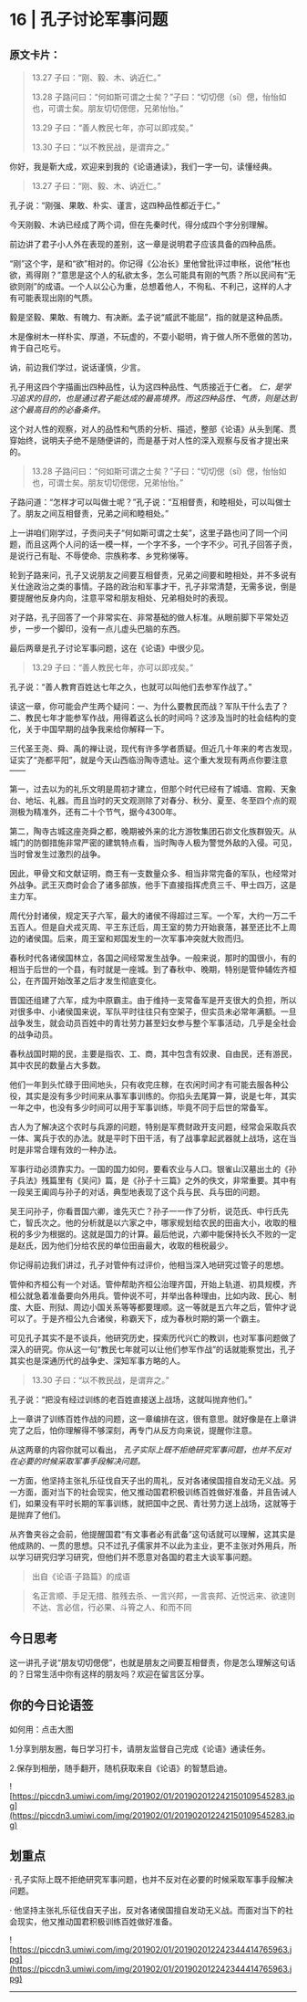 # 16 | 孔子讨论军事问题

## `原文卡片：`

> 13.27 子曰：“刚、毅、木、讷近仁。”
> 
> 
> 
> 13.28 子路问曰：“何如斯可谓之士矣？”子曰：“切切偲（sī）偲，怡怡如也，可谓士矣。朋友切切偲偲，兄弟怡怡。”
> 
> 
> 
> 13.29 子曰：“善人教民七年，亦可以即戎矣。”
> 
> 
> 
> 13.30 子曰：“以不教民战，是谓弃之。”

你好，我是靳大成，欢迎来到我的《论语通读》，我们一字一句，读懂经典。

> 13.27 子曰：“刚、毅、木、讷近仁。”

孔子说：“刚强、果敢、朴实、谨言，这四种品性都近于仁。”

今天刚毅、木讷已经成了两个词，但在先秦时代，得分成四个字分别理解。

前边讲了君子小人外在表现的差别，这一章是说明君子应该具备的四种品质。

“刚”这个字，是和“欲”相对的。你记得《公冶长》里他曾批评过申枨，说他“枨也欲，焉得刚？”意思是这个人的私欲太多，怎么可能具有刚的气质？所以民间有“无欲则刚”的成语。一个人以公心为重，总想着他人，不徇私、不利己，这样的人才有可能表现出刚的气质。

毅是坚毅、果敢、有魄力、有决断。孟子说“威武不能屈”，指的就是这种品质。

木是像树木一样朴实、厚道，不玩虚的，不耍小聪明，肯于做人所不愿做的苦功，肯于自己吃亏。

讷，前边我们学过，说话谨慎，少言。

孔子用这四个字描画出四种品性，认为这四种品性、气质接近于仁者。 *仁，是学习追求的目的，也是通过君子能达成的最高境界。而这四种品性、气质，则是达到这个最高目的的必备条件。*

这个对人性的观察，对人的品性和气质的分析、描述，整部《论语》从头到尾、贯穿始终，说明夫子绝不是随便讲的，而是基于对人性的深入观察与反省才提出来的。

> 13.28 子路问曰：“何如斯可谓之士矣？”子曰：“切切偲（sī）偲，怡怡如也，可谓士矣。朋友切切偲偲，兄弟怡怡。”

子路问道：“怎样才可以叫做士呢？”孔子说：“互相督责，和睦相处，可以叫做士了。朋友之间互相督责，兄弟之间和睦相处。”

上一讲咱们刚学过，子贡问夫子“何如斯可谓之士矣”，这里子路也问了同一个问题，而且这两个人问的话一模一样，一个字不多，一个字不少。可孔子回答子贡，是说行己有耻、不辱使命、宗族称孝、乡党称悌等。

轮到子路来问，孔子又说朋友之间要互相督责，兄弟之间要和睦相处，并不多说有关仕途政治之类的事情。子路的政治和军事才干，孔子非常清楚，无需多说，倒是要提醒他反身内向，注意平常和朋友相处、兄弟相处时的表现。

对子路，孔子回答了一个非常实在、非常基础的做人标准。从眼前脚下平常处迈步，一步一个脚印，没有一点儿虚头巴脑的东西。

最后两章是孔子讨论军事问题，这在《论语》中很少见。 

> 13.29 子曰：“善人教民七年，亦可以即戎矣。”

孔子说：“善人教育百姓达七年之久，也就可以叫他们去参军作战了。”

读这一章，你可能会产生两个疑问：一、为什么要教民而战？军队干什么去了？二、教民七年才能参军作战，用得着这么长的时间吗？这涉及当时的社会结构的变化，关于中国早期的战争我来给你解释一下。

三代圣王尧、舜、禹的禅让说，现代有许多学者质疑。但近几十年来的考古发现，证实了“尧都平阳”，就是今天山西临汾陶寺遗址。这个重大发现有两点你要注意——

第一，过去以为的礼乐文明是周初才建立，但那个时代已经有了城墙、宫殿、天象台、地坛、礼器。而且当时的天文观测除了对春分、秋分、夏至、冬至四个点的观测极为精准外，还有二十个节气，据今4300年。

第二，陶寺古城这座尧舜之都，晚期被外来的北方游牧集团石峁文化族群毁灭。从城门的防御措施非常严密的建筑特点看，当时陶寺人极为警觉外敌的入侵。可见，当时曾发生过激烈的战争。

因此，甲骨文和文献证明，商王有一支数量众多、相当非常完备的军队，也经常对外战争。武王灭商时会合了诸多部族，他手下直接指挥虎贲三千、甲士四万，这是主力军。

周代分封诸侯，规定天子六军，最大的诸侯不得超过三军。一个军，大约一万二千五百人。但是自犬戎灭周、平王东迁后，周王室的势力开始衰落，甚至还比不上周边的诸侯国。后来，周王室和郑国发生的一次军事冲突就大败而归。

春秋时代各诸侯国林立，各国之间经常发生战争。一般来说，那时的国很小，有的相当于后世的一个县，有时就是一座城。到了春秋中、晚期，特别是管仲辅佐齐桓公，在齐国开始改革之后才发生彻底变化。

晋国还组建了六军，成为中原霸主。由于维持一支常备军是开支很大的负担，所以对很多中、小诸侯国来说，军队平时往往只有空架子，但实员未必常年满额。一旦战争发生，就会动员百姓中的青壮劳力甚至妇女参与整个军事活动，几乎是全社会的战争动员。

春秋战国时期的民，主要是指农、工、商，其中包含有奴隶、自由民，还有游民，其中农民的数量占大多数。

他们一年到头忙碌于田间地头，只有收完庄稼，在农闲时间才有可能去服各种公役，其实是没有多少时间来从事军事训练的。你掐头去尾算一算，说是七年，其实一年之中，也没有多少时间可以用于军事训练，毕竟不同于后世的常备军。

古人为了解决这个农时与兵源的问题，特别是军费财政开支问题，经常会采取兵农一体、寓兵于农的办法。就是平时下田干活，有了战事拿起武器就上战场，这在当时是非常合理有效的一种办法。

军事行动必须靠实力。一国的国力如何，要看农业与人口。银雀山汉墓出土的《孙子兵法》残篇里有《吴问》篇，是《孙子十三篇》之外的佚文，非常重要。其中有一段吴王阖闾与孙子的对话，典型地表现了这个兵与民、兵与田的问题。

吴王问孙子，你看晋国六卿，谁先灭亡？孙子一一作了分析，说范氏、中行氏先亡，智氏次之。他的分析就是以六家之中，哪家规划给农民的田亩大小，收取的租税的多少为根据的。这就是国力的计算。最后他说，六卿中能保持长久不败的一定是赵氏，因为他们分给农民的单位田亩最大，收取的租税最少。

你记得前边我们讲过，孔子对管仲有过评价，他相当深入地研究过管子的思想。

管仲和齐桓公有一个对话。管仲帮助齐桓公治理齐国，开始上轨道、初具规模，齐桓公就急着准备要向外用兵。管仲说不可，并举出各种理由，比如内政、民心、制度、大臣、刑狱、周边小国关系等等都要理顺。这一等就是五六年之后，管仲才说可以了。于是齐桓公九合诸侯，称霸天下，成为春秋时期的第一个霸主。

可见孔子其实不是不谈兵，他研究历史，探索历代兴亡的教训，也对军事问题做了深入的研究。你从这一句“教民七年就可以让他们参军作战”的话就能察觉出，孔子其实也是深通历代的战争史、深知军事方略的人。

> 13.30 子曰：“以不教民战，是谓弃之。”

孔子说：“把没有经过训练的老百姓直接送上战场，这就叫抛弃他们。”

上一章讲了训练百姓作战的问题，这一章编排在这，很有意思。就好像是在上章讲完了之后，怕你理解得不够深刻，再专门从反方向来说，提醒你注意。

从这两章的内容你就可以看出， *孔子实际上既不拒绝研究军事问题，也并不反对在必要的时候采取军事手段解决问题。*

一方面，他坚持主张礼乐征伐自天子出的周礼，反对各诸侯国擅自发动无义战。另一方面，面对当下的社会现实，他又推动国君积极训练百姓做好准备，并且告诫人们，如果没有平时长期的军事训练，就把国中之民、青壮劳力送上战场，这就等于是抛弃了他们。

从齐鲁夹谷之会前，他提醒国君“有文事者必有武备”这句话就可以理解，这其实是他成熟的、一贯的思想。只不过孔子儒家并不以此为主业，更不主张对外用兵，所以学习研究归学习研究，但他们并不愿意对各国的君主大谈军事问题。

> 出自《论语·子路篇》的成语

> 名正言顺、手足无措、胜残去杀、一言兴邦，一言丧邦、近悦远来、欲速则不达、言必信，行必果、斗筲之人、和而不同

## 今日思考

这一讲孔子说“朋友切切偲偲”，也就是朋友之间要互相督责，你是怎么理解这句话的？日常生活中你有这样的朋友吗？欢迎在留言区分享。

## 你的今日论语签

如何用：点击大图

1.分享到朋友圈，每日学习打卡，请朋友监督自己完成《论语》通读任务。

2.保存到相册，随手翻开，随机获取来自《论语》的智慧启迪。

![https://piccdn3.umiwi.com/img/201902/01/201902012242150109545283.jpg](https://piccdn3.umiwi.com/img/201902/01/201902012242150109545283.jpg)

## 划重点

· 孔子实际上既不拒绝研究军事问题，也并不反对在必要的时候采取军事手段解决问题。

· 他坚持主张礼乐征伐自天子出，反对各诸侯国擅自发动无义战。而面对当下的社会现实，他又推动国君积极训练百姓做好准备。


![https://piccdn3.umiwi.com/img/201902/01/201902012242344414765963.jpg](https://piccdn3.umiwi.com/img/201902/01/201902012242344414765963.jpg)

---
